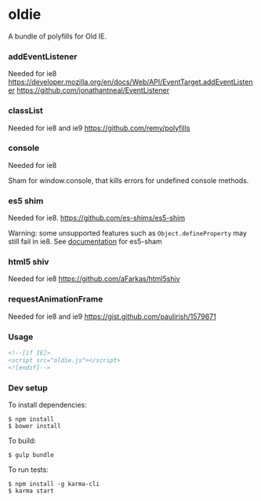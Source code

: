 # oldie

A bundle of polyfills for Old IE.


### addEventListener
Needed for ie8
<https://developer.mozilla.org/en/docs/Web/API/EventTarget.addEventListener>
<https://github.com/jonathantneal/EventListener>

### classList
Needed for ie8 and ie9
<https://github.com/remy/polyfills>

### console
Needed for ie8

Sham for window.console, that kills errors for undefined console methods.

### es5 shim
Needed for ie8.
<https://github.com/es-shims/es5-shim>

Warning: some unsupported features such as `Object.defineProperty` may still fail in ie8. See [documentation](https://github.com/es-shims/es5-shim) for es5-sham

### html5 shiv
Needed for ie8
<https://github.com/aFarkas/html5shiv>

### requestAnimationFrame
Needed for ie8 and ie9
<https://gist.github.com/paulirish/1579671>


### Usage

```html
<!--[if IE]>
<script src="oldie.js"></script>
<![endif]-->
```


### Dev setup

To install dependencies:

```
$ npm install
$ bower install
```

To build:

```
$ gulp bundle
```

To run tests:

```
$ npm install -g karma-cli
$ karma start
```
